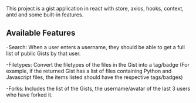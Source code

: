 This project is a gist application in react with store, axios, hooks, context, antd and some built-in features.

## Available Features

-Search: When a user enters a username, they should be able to get a full list of public Gists by that user.

-Filetypes: Convert the filetypes of the files in the Gist into a tag/badge (For example, if the returned Gist has a list of files containing Python and Javascript files, the items listed should have the respective tags/badges)

-Forks: Includes the list of the Gists, the username/avatar of the last 3 users who have forked it. 
